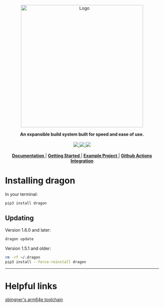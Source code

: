 <p align="center">
	<picture>
		<source media="(prefers-color-scheme: dark)" srcset="https://dragon.krit.me/en/latest/_static/logo-dark.png" width=400px>
		<img src="https://dragon.krit.me/en/latest/_static/logo-light.png" alt="Logo" width=400px>
	</picture>
</p>
<p align="center">
	<strong>
		An expansible build system built for speed and ease of use.
	</strong>
	<br>
	<br>
	<a href="https://github.com/dragonbuild/dragon/actions/workflows/tests.yml">
		<image src="https://github.com/dragonbuild/dragon/actions/workflows/tests.yml/badge.svg">
	</a>
	<a href="https://dragon.krit.me">
		<image src="https://readthedocs.org/projects/dragon/badge/?version=latest">
	</a>
	<a href="https://pypi.org/project/dragon/">
		<image src="https://badge.fury.io/py/dragon.svg">
	</a>
	<br>
	<br>
	<a href="https://dragon.krit.me">
		<strong>Documentation</strong>
	</a> |
	<a href="https://dragon.krit.me/en/latest/quickstart.html">
		<strong>Getting Started</strong>
	</a> |
	<a href="https://github.com/dragonbuild/example ">
		<strong>Example Project</strong>
	</a> |
	<a href="https://github.com/dragonbuild/build ">
		<strong>Github Actions Integration</strong>
	</a>
</p>

# Installing dragon

In your terminal:

`pip3 install dragon`

## Updating

Version 1.6.0 and later:

```sh
dragon update
```

Version 1.5.1 and older:

```sh
rm -rf ~/.dragon
pip3 install --force-reinstall dragon
```

---


# Helpful links

[sbingner's arm64e toolchain](https://github.com/sbingner/llvm-project/releases/latest)
